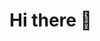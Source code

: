 <!--
**Codebmk/Codebmk** is a ✨ _special_ ✨ repository because its `README.md` (this file) appears on your GitHub profile.
-->

# Hi there 👋

<div align="center">
  <a href="https://app.daily.dev/belindamarionk" target="_blank>
    <img width="256" align="center" src="https://raw.githubusercontent.com/Codebmk/Codebmk/main/devcard.svg" width="400" alt="Codebmk"/>
  </a>
</div>
